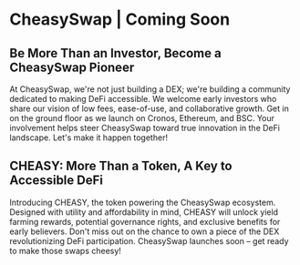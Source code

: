 # CheasySwap | Coming Soon

## Be More Than an Investor, Become a CheasySwap Pioneer

At CheasySwap, we're not just building a DEX; we're building a community dedicated to making DeFi accessible.  We welcome early investors who share our vision of low fees, ease-of-use, and collaborative growth. Get in on the ground floor as we launch on Cronos, Ethereum, and BSC. Your involvement  helps steer CheasySwap toward true innovation in the DeFi landscape. Let's make it happen together!

## CHEASY: More Than a Token, A Key to Accessible DeFi

Introducing CHEASY, the token powering the CheasySwap ecosystem. Designed with  utility and affordability in mind, CHEASY will unlock yield farming rewards, potential governance rights, and exclusive benefits for early believers. Don't miss out on the chance to own a piece of the DEX revolutionizing DeFi participation. CheasySwap launches soon – get ready to make those swaps cheesy!
